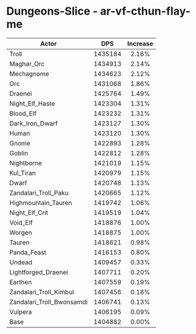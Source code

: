 # Dungeons-Slice - ar-vf-cthun-flay-me
| Actor | DPS | Increase |
|---|:---:|:---:|
|Troll|1435184|2.16%|
|Maghar_Orc|1434913|2.14%|
|Mechagnome|1434623|2.12%|
|Orc|1431068|1.86%|
|Draenei|1425764|1.49%|
|Night_Elf_Haste|1423304|1.31%|
|Blood_Elf|1423232|1.31%|
|Dark_Iron_Dwarf|1423127|1.30%|
|Human|1423120|1.30%|
|Gnome|1422893|1.28%|
|Goblin|1422812|1.28%|
|Nightborne|1421019|1.15%|
|Kul_Tiran|1420979|1.15%|
|Dwarf|1420748|1.13%|
|Zandalari_Troll_Paku|1420665|1.12%|
|Highmountain_Tauren|1419742|1.06%|
|Night_Elf_Crit|1419519|1.04%|
|Void_Elf|1418876|1.00%|
|Worgen|1418875|1.00%|
|Tauren|1418621|0.98%|
|Panda_Feast|1416153|0.80%|
|Undead|1409457|0.33%|
|Lightforged_Draenei|1407711|0.20%|
|Earthen|1407559|0.19%|
|Zandalari_Troll_Kimbul|1407456|0.18%|
|Zandalari_Troll_Bwonsamdi|1406741|0.13%|
|Vulpera|1406195|0.09%|
|Base|1404882|0.00%|
